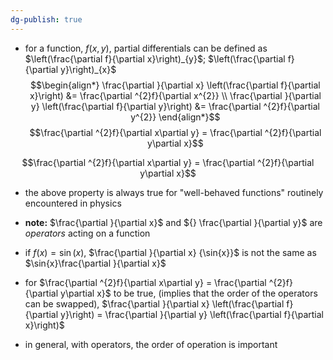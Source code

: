 ```yaml
---
dg-publish: true
---
```


- for a function, $f(x,y)$, partial differentials can be defined as $\left(\frac{\partial f}{\partial x}\right)_{y}$; $\left(\frac{\partial f}{\partial y}\right)_{x}$
$$\begin{align*} 
	\frac{\partial }{\partial x} \left(\frac{\partial f}{\partial x}\right) &= \frac{\partial ^{2}f}{\partial x^{2}} \\
	\frac{\partial }{\partial y} \left(\frac{\partial f}{\partial y}\right) &= \frac{\partial ^{2}f}{\partial y^{2}}
\end{align*}$$ $$\frac{\partial ^{2}f}{\partial x\partial y} = \frac{\partial ^{2}f}{\partial y\partial x}$$

$$\frac{\partial ^{2}f}{\partial x\partial y} = \frac{\partial ^{2}f}{\partial y\partial x}$$
- the above property is always true for "well-behaved functions" routinely encountered in physics

- **note:** $\frac{\partial }{\partial x}$ and ${} \frac{\partial }{\partial y}$ are *operators* acting on a function
- if $f(x) = \sin(x)$, $\frac{\partial }{\partial x} {\sin{x}}$ is not the same as $\sin{x}\frac{\partial }{\partial x}$
- for $\frac{\partial ^{2}f}{\partial x\partial y} = \frac{\partial ^{2}f}{\partial y\partial x}$ to be true, (implies that the order of the operators can be swapped), $\frac{\partial }{\partial x} \left(\frac{\partial f}{\partial y}\right) = \frac{\partial }{\partial y} \left(\frac{\partial f}{\partial x}\right)$

- in general, with operators, the order of operation is important
